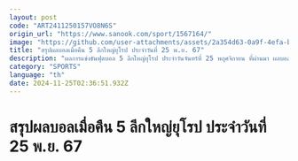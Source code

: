 ```yaml
---
layout: post
code: "ART2411250157VO8N6S"
origin_url: "https://www.sanook.com/sport/1567164/"
image: "https://github.com/user-attachments/assets/2a354d63-0a9f-4efa-b195-16303aeb07a7"
title: "สรุปผลบอลเมื่อคืน 5 ลีกใหญ่ยุโรป ประจำวันที่ 25 พ.ย. 67"
description: "ผลการแข่งขันฟุตบอล 5 ลีกใหญ่ยุโรป ประจำวันจันทร์ที่ 25 พฤศจิกายน ที่ผ่านมา ผลบอลพรีเมียร์ลีก, ผลบอลลาลีกา, ผลบอลบุนเดสลีกา, ผลบอลเซเรีย อา และ ผลบอลลีกเอิง"
category: "SPORTS"
language: "th"
date: 2024-11-25T02:36:51.932Z
---
```


# สรุปผลบอลเมื่อคืน 5 ลีกใหญ่ยุโรป ประจำวันที่ 25 พ.ย. 67